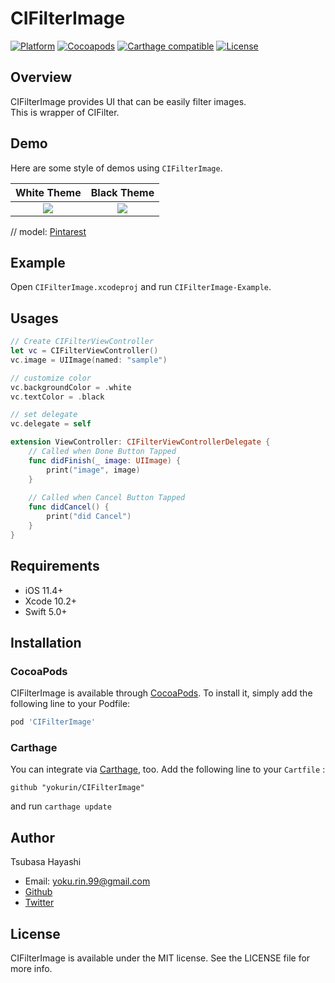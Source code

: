 # CIFilterImage

[![Platform](http://img.shields.io/badge/platform-iOS-blue.svg?style=for-the-badge)](https://developer.apple.com/iphone/index.action)
[![Cocoapods](https://img.shields.io/badge/Cocoapods-compatible-brightgreen.svg?style=for-the-badge)](https://img.shields.io/badge/Cocoapods-compatible-brightgreen.svg)
[![Carthage compatible](https://img.shields.io/badge/Carthage-Compatible-brightgreen.svg?style=for-the-badge)](https://github.com/Carthage/Carthage)
[![License](http://img.shields.io/badge/license-MIT-lightgrey.svg?style=for-the-badge)](http://mit-license.org)

## Overview
CIFilterImage provides UI that can be easily filter images.  
This is wrapper of CIFilter.

## Demo
Here are some style of demos using `CIFilterImage`.

| White Theme | Black Theme |
|:---:|:---:|
| <img src="https://github.com/yokurin/CIFilterImage/blob/master/READMEResorces/white.gif"> | <img src="https://github.com/yokurin/CIFilterImage/blob/master/READMEResorces/black.gif"> |

// model: [Pintarest](https://www.pinterest.jp/pin/468304061251876816/)

## Example
Open `CIFilterImage.xcodeproj` and run `CIFilterImage-Example`.

## Usages
```swift
// Create CIFilterViewController
let vc = CIFilterViewController()
vc.image = UIImage(named: "sample")

// customize color
vc.backgroundColor = .white
vc.textColor = .black

// set delegate
vc.delegate = self

```

```swift
extension ViewController: CIFilterViewControllerDelegate {
    // Called when Done Button Tapped
    func didFinish(_ image: UIImage) {
        print("image", image)
    }
    
    // Called when Cancel Button Tapped
    func didCancel() {
        print("did Cancel")
    }
}


```

## Requirements

- iOS 11.4+
- Xcode 10.2+
- Swift 5.0+

## Installation
### CocoaPods

CIFilterImage is available through [CocoaPods](https://cocoapods.org). To install
it, simply add the following line to your Podfile:

```ruby
pod 'CIFilterImage'
```

### Carthage

You can integrate via [Carthage](https://github.com/carthage/carthage), too.
Add the following line to your `Cartfile` :

```
github "yokurin/CIFilterImage"
```

and run `carthage update`

## Author

Tsubasa Hayashi
- Email: yoku.rin.99@gmail.com
- [Github](https://github.com/yokurin)
- [Twitter](https://twitter.com/_yokurin)

## License

CIFilterImage is available under the MIT license. See the LICENSE file for more info.
